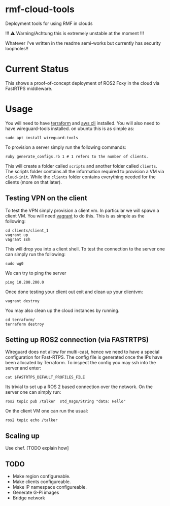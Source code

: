 # rmf-cloud-tools
Deployment tools for using RMF in clouds


!!! :warning: Warning/Achtung this is extremely unstable at the moment !!!


Whatever I've written in the readme semi-works but currently has security loopholes!!

# Current Status
This shows a proof-of-concept deployment of ROS2 Foxy in the cloud 
via FastRTPS middleware.

# Usage
You will need to have [terraform](https://www.terraform.io/) and 
[aws cli](https://aws.amazon.com/cli/) installed. You will also need
to have wireguard-tools installed. on ubuntu this is as simple as:
```shell
sudo apt install wireguard-tools
```

To provision a server simply run the following commands:
```shell
ruby generate_configs.rb 1 # 1 refers to the number of clients.
```

This will create a folder called `scripts` and another folder called `clients`.
The scripts folder contains all the information required to provision a VM via
`cloud-init`. While the `clients` folder contains everything needed for the
clients (more on that later).

## Testing VPN on the client
To test the VPN simply provision a client vm. In particular we will spawn a client
VM. You will need [vagrant](https://www.vagrantup.com/) to do this.
This is as simple as the following:
```
cd clients/client_1
vagrant up
vagrant ssh
```
This will drop you into a client shell. To test the connection to the server
one can simply run the following:
```
sudo wg0
```
We can try to ping the server
```
ping 10.200.200.0
```
Once done testing your client out exit and clean up your clientvm:
```
vagrant destroy
```
You may also clean up the cloud instances by running.
```
cd terraform/
terraform destroy
```
## Setting up ROS2 connection (via FASTRTPS)

Wireguard does not allow for multi-cast, hence we need to have a special configuration
for Fast-RTPS. The config file is generated once the IPs have been allocated by
Terraform. To inspect the config you may ssh into the server and enter:

```
cat $FASTRTPS_DEFAULT_PROFILES_FILE
```

Its trivial to set up a ROS 2 based connection over the network. On the server one can
simply run:
```
ros2 topic pub /talker  std_msgs/String "data: Hello"
```
On the client VM one can run the usual:
```
ros2 topic echo /talker
```
## Scaling up
Use chef. [TODO explain how]

## TODO
* Make region configureable.
* Make clients configureable.
* Make IP namespace configureable.
* Generate G-Pi images
* Bridge network